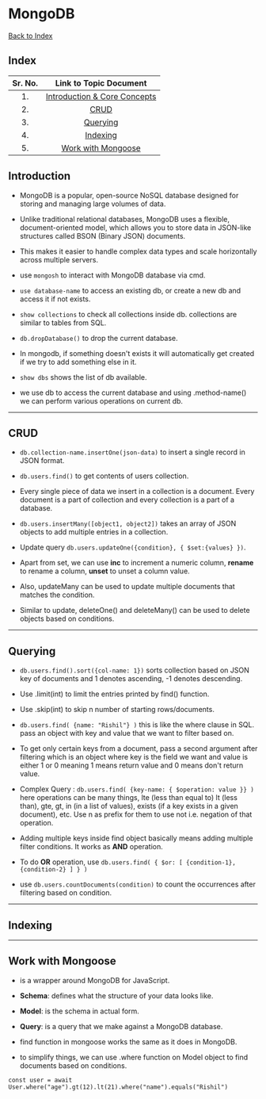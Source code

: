 # MongoDB

[Back to Index](../index.md)

## Index

| Sr. No. | Link to Topic Document |
|:---:|:---:|
| 1. | [Introduction & Core Concepts](#1) |
| 2. | [CRUD](#2) |
| 3. | [Querying](#3) |
| 4. | [Indexing](#4) |
| 5. | [Work with Mongoose](#5) |


<a id="1"></a>

## Introduction

- MongoDB is a popular, open-source NoSQL database designed for storing and managing large volumes of data. 
- Unlike traditional relational databases, MongoDB uses a flexible, document-oriented model, which allows you to store data in JSON-like structures called BSON (Binary JSON) documents. 
- This makes it easier to handle complex data types and scale horizontally across multiple servers.
- use `mongosh` to interact with MongoDB database via cmd. 

- `use database-name` to access an existing db, or create a new db and access it if not exists.

- `show collections` to check all collections inside db. collections are similar to tables from SQL.

- `db.dropDatabase()` to drop the current database.

- In mongodb, if something doesn't exists it will automatically get created if we try to add something else in it.

- `show dbs` shows the list of db available.

- we use db to access the current database and using .method-name() we can perform various operations on current db.

---

<a id="1"></a>

## CRUD

- `db.collection-name.insertOne(json-data)` to insert a single record in JSON format.

- `db.users.find()` to get contents of users collection.

- Every single piece of data we insert in a collection is a document. Every document is a part of collection and every collection is a part of a database.

- `db.users.insertMany([object1, object2])` takes an array of JSON objects to add multiple entries in a collection.

- Update query `db.users.updateOne({condition}, { $set:{values} })`.

- Apart from set, we can use **inc** to increment a numeric column, **rename** to rename a column, **unset** to unset a column value.

- Also, updateMany can be used to update multiple documents that matches the condition.

- Similar to update, deleteOne() and deleteMany() can be used to delete objects based on conditions.

---

<a id="1"></a>

## Querying

- `db.users.find().sort({col-name: 1})` sorts collection based on JSON key of documents and 1 denotes ascending, -1 denotes descending. 
- Use .limit(int) to limit the entries printed by find() function.
- Use .skip(int) to skip n number of starting rows/documents.

- `db.users.find( {name: "Rishil"} )` this is like the where clause in SQL. pass an object with key and value that we want to filter based on.

- To get only certain keys from a document, pass a second argument after filtering which is an object where key is the field we want and value is either 1 or 0 meaning 1 means return value and 0 means don't return value.

- Complex Query : `db.users.find( {key-name: { $operation: value }} )` here operations can be many things, lte (less than equal to) lt (less than), gte, gt, in (in a list of values), exists (if a key exists in a given document), etc. Use n as prefix for them to use not i.e. negation of that operation.

- Adding multiple keys inside find object basically means adding multiple filter conditions. It works as **AND** operation.

- To do **OR** operation, use `db.users.find( { $or: [ {condition-1}, {condition-2} ] } )`

- use `db.users.countDocuments(condition)` to count the occurrences after filtering based on condition.

---

<a id="1"></a>

## Indexing

---

<a id="1"></a>

## Work with Mongoose

- is a wrapper around MongoDB for JavaScript.
- **Schema**: defines what the structure of your data looks like.
- **Model**: is the schema in actual form.
- **Query**: is a query that we make against a MongoDB database.

- find function in mongoose works the same as it does in MongoDB.

- to simplify things, we can use .where function on Model object to find documents based on conditions.
```
const user = await User.where("age").gt(12).lt(21).where("name").equals("Rishil")
```